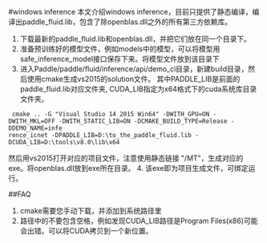 #windows inference
本文介绍windows inference，目前只提供了静态编译，编译出paddle_fluid.lib，包含了除openblas.dll之外的所有第三方依赖库。

1. 下载最新的paddle_fluid.lib和openblas.dll，并把它们放在同一个目录下。
2. 准备预训练好的模型文件，例如models中的模型，可以将模型用safe_inference_model接口保存下来。将模型文件放到该目录下
3. 进入Paddle/paddle/fluid/inference/api/demo_ci目录，新建build目录，然后使用cmake生成vs2015的solution文件。
其中PADDLE_LIB是前面的paddle_fluid.lib对应文件夹, CUDA_LIB指定为x64格式下的cuda系统库目录文件夹。
```shell
 cmake .. -G "Visual Studio 14 2015 Win64" -DWITH_GPU=ON -DWITH_MKL=OFF -DWITH_STATIC_LIB=ON -DCMAKE_BUILD_TYPE=Release -DDEMO_NAME=infe
rence_icnet -DPADDLE_LIB=D:\to_the_paddle_fluid.lib -DCUDA_LIB=D:\tools\v8.0\lib\x64
```
然后用vs2015打开对应的项目文件，注意使用静态链接 "/MT"，生成对应的exe。将openblas.dll放到exe所在目录。
4. 该exe即为项目生成文件，可绑定运行。

##FAQ
1. cmake需要您手动下载，并添加到系统路径里
2. 路径中的不要包含空格，例如发现CUDA_LIB路径是Program Files(x86)可能会出错。可以将CUDA拷贝到一个新位置。